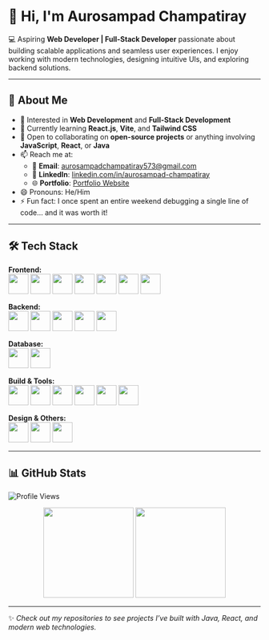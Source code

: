 # 👋 Hi, I'm Aurosampad Champatiray  

💻 Aspiring **Web Developer | Full-Stack Developer** passionate about building scalable applications and seamless user experiences. I enjoy working with modern technologies, designing intuitive UIs, and exploring backend solutions.

---

## 🚀 About Me  
- 👀 Interested in **Web Development** and **Full-Stack Development**  
- 🌱 Currently learning **React.js**, **Vite**, and **Tailwind CSS**  
- 💞️ Open to collaborating on **open-source projects** or anything involving **JavaScript**, **React**, or **Java**  
- 📫 Reach me at:  
  - 📧 **Email**: [aurosampadchampatiray573@gmail.com](mailto:aurosampadchampatiray573@gmail.com)  
  - 🔗 **LinkedIn**: [linkedin.com/in/aurosampad-champatiray](https://www.linkedin.com/in/aurosampad-champatiray/)  
  - 🌐 **Portfolio**: [Portfolio Website](https://portfolio-auro.vercel.app/)  
- 😄 Pronouns: He/Him  
- ⚡ Fun fact: I once spent an entire weekend debugging a single line of code… and it was worth it!  

---

## 🛠️ Tech Stack  

**Frontend:**  
<img src="https://cdn.jsdelivr.net/gh/devicons/devicon/icons/html5/html5-original.svg" width="40" height="40"/>
<img src="https://cdn.jsdelivr.net/gh/devicons/devicon/icons/css3/css3-original.svg" width="40" height="40"/>
<img src="https://cdn.jsdelivr.net/gh/devicons/devicon/icons/javascript/javascript-original.svg" width="40" height="40"/>
<img src="https://cdn.jsdelivr.net/gh/devicons/devicon/icons/react/react-original.svg" width="40" height="40"/> 
<img src="https://cdn.jsdelivr.net/gh/devicons/devicon/icons/vitejs/vitejs-original.svg" width="40" height="40"/>
<img src="https://cdn.jsdelivr.net/gh/devicons/devicon/icons/tailwindcss/tailwindcss-original.svg" width="40" height="40"/>
<img src="https://cdn.jsdelivr.net/gh/devicons/devicon/icons/bootstrap/bootstrap-original.svg" width="40" height="40"/>

**Backend:**  
<img src="https://cdn.jsdelivr.net/gh/devicons/devicon/icons/java/java-original.svg" width="40" height="40"/>
<img src="https://cdn.jsdelivr.net/gh/devicons/devicon/icons/hibernate/hibernate-original.svg" width="40" height="40"/>
<img src="https://cdn.jsdelivr.net/gh/devicons/devicon/icons/spring/spring-original.svg" width="40" height="40"/>
<img src="https://cdn.jsdelivr.net/gh/devicons/devicon/icons/nodejs/nodejs-original.svg" width="40" height="40"/>
<img src="https://cdn.jsdelivr.net/gh/devicons/devicon/icons/express/express-original.svg" width="40" height="40"/>

**Database:**  
<img src="https://cdn.jsdelivr.net/gh/devicons/devicon/icons/mysql/mysql-original.svg" width="40" height="40"/>
<img src="https://cdn.jsdelivr.net/gh/devicons/devicon/icons/mongodb/mongodb-original.svg" width="40" height="40"/>

**Build & Tools:**  
<img src="https://cdn.jsdelivr.net/gh/devicons/devicon/icons/git/git-original.svg" width="40" height="40"/>
<img src="https://cdn.jsdelivr.net/gh/devicons/devicon/icons/github/github-original.svg" width="40" height="40"/>
<img src="https://cdn.jsdelivr.net/gh/devicons/devicon/icons/vscode/vscode-original.svg" width="40" height="40"/>
<img src="https://cdn.jsdelivr.net/gh/devicons/devicon/icons/eclipse/eclipse-original.svg" width="40" height="40"/>
<img src="https://cdn.jsdelivr.net/gh/devicons/devicon/icons/maven/maven-original.svg" width="40" height="40"/>
<img src="https://cdn.jsdelivr.net/gh/devicons/devicon/icons/vercel/vercel-original.svg" width="40" height="40"/>

**Design & Others:**  
<img src="https://cdn.jsdelivr.net/gh/devicons/devicon/icons/canva/canva-original.svg" width="40" height="40"/>
<img src="https://cdn.jsdelivr.net/gh/devicons/devicon/icons/figma/figma-original.svg" width="40" height="40"/>
<img src="https://cdn.jsdelivr.net/gh/devicons/devicon/icons/photoshop/photoshop-original.svg" width="40" height="40"/>

---

## 📊 GitHub Stats  

![Profile Views](https://komarev.com/ghpvc/?username=AuroSampad2003&label=Profile%20Views&color=blue&style=flat)

<div align="center">

  <img src="https://github-readme-stats.vercel.app/api?username=AuroSampad2003&show_icons=true&theme=radical" height="180em"/>
  <img src="https://github-readme-stats.vercel.app/api/top-langs/?username=AuroSampad2003&layout=compact&theme=radical" height="180em"/>

</div>

---

✨ *Check out my repositories to see projects I’ve built with Java, React, and modern web technologies.*  
